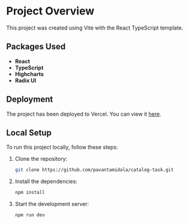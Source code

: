# Project Overview

This project was created using Vite with the React TypeScript template.

## Packages Used

- **React**
- **TypeScript**
- **Highcharts**
- **Radix UI**

## Deployment

The project has been deployed to Vercel. You can view it [here](https://catalog-task-pi.vercel.app/).

## Local Setup

To run this project locally, follow these steps:

1. Clone the repository:

   ```bash
   git clone https://github.com/pavantamidala/catalog-task.git
   ```

2. Install the dependencies:

   ```bash
   npm install
   ```

3. Start the development server:
   ```bash
   npm run dev
   ```
